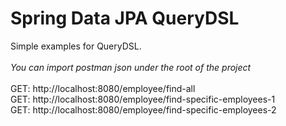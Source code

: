 # Spring Data JPA QueryDSL
Simple examples for QueryDSL. <br/><br/>
_You can import postman json under the root of the project_<br/><br/>
GET: http://localhost:8080/employee/find-all <br/>
GET: http://localhost:8080/employee/find-specific-employees-1 <br/>
GET: http://localhost:8080/employee/find-specific-employees-2